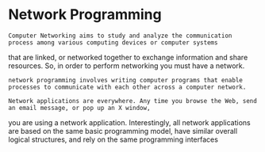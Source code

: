 # Network Programming

	Computer Networking aims to study and analyze the communication process among various computing devices or computer systems
that are linked, or networked together to exchange information and share resources. So, in order to perform networking you must have a network.

	network programming involves writing computer programs that enable processes to communicate with each other across a computer network.

	Network applications are everywhere. Any time you browse the Web, send an email message, or pop up an X window,
you are using a network application. Interestingly, all network applications are based on the same basic programming model, have similar
overall logical structures, and rely on the same programming interfaces


